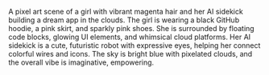 A pixel art scene of a girl with vibrant magenta hair and her AI sidekick building a dream app in the clouds. The girl is wearing a black GitHub hoodie, a pink skirt, and sparkly pink shoes. She is surrounded by floating code blocks, glowing UI elements, and whimsical cloud platforms. Her AI sidekick is a cute, futuristic robot with expressive eyes, helping her connect colorful wires and icons. The sky is bright blue with pixelated clouds, and the overall vibe is imaginative, empowering.

